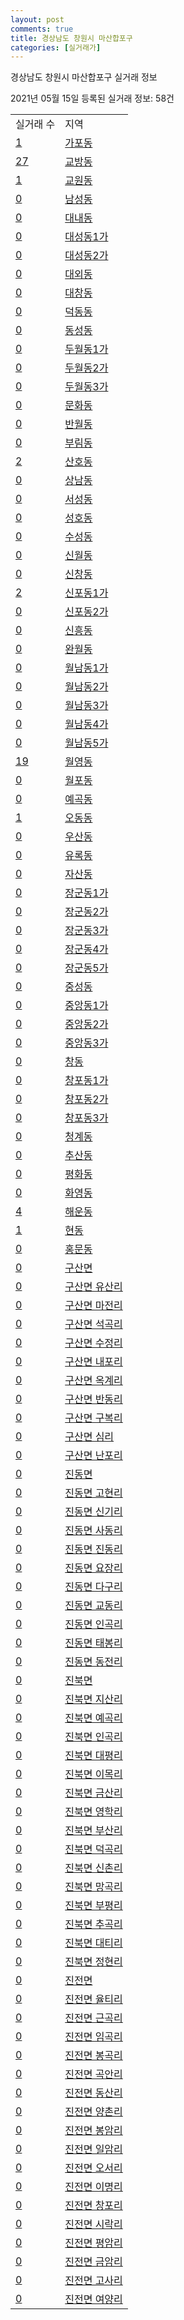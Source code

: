 ```yaml
---
layout: post
comments: true
title: 경상남도 창원시 마산합포구
categories: [실거래가]
---
```


경상남도 창원시 마산합포구 실거래 정보

2021년 05월 15일 등록된 실거래 정보: 58건


<table>
  <tr>
    <td>실거래 수</td>
    <td>지역</td>
  </tr>

  
  <tr>
    <td><a href="4812510100.html">1</a></td>
    <td><a href="4812510100.html">가포동</a></td>
  </tr>
    

  <tr>
    <td><a href="4812510200.html">27</a></td>
    <td><a href="4812510200.html">교방동</a></td>
  </tr>
    

  <tr>
    <td><a href="4812510300.html">1</a></td>
    <td><a href="4812510300.html">교원동</a></td>
  </tr>
    

  <tr>
    <td><a href="4812510400.html">0</a></td>
    <td><a href="4812510400.html">남성동</a></td>
  </tr>
    

  <tr>
    <td><a href="4812510500.html">0</a></td>
    <td><a href="4812510500.html">대내동</a></td>
  </tr>
    

  <tr>
    <td><a href="4812510600.html">0</a></td>
    <td><a href="4812510600.html">대성동1가</a></td>
  </tr>
    

  <tr>
    <td><a href="4812510700.html">0</a></td>
    <td><a href="4812510700.html">대성동2가</a></td>
  </tr>
    

  <tr>
    <td><a href="4812510800.html">0</a></td>
    <td><a href="4812510800.html">대외동</a></td>
  </tr>
    

  <tr>
    <td><a href="4812510900.html">0</a></td>
    <td><a href="4812510900.html">대창동</a></td>
  </tr>
    

  <tr>
    <td><a href="4812511000.html">0</a></td>
    <td><a href="4812511000.html">덕동동</a></td>
  </tr>
    

  <tr>
    <td><a href="4812511100.html">0</a></td>
    <td><a href="4812511100.html">동성동</a></td>
  </tr>
    

  <tr>
    <td><a href="4812511200.html">0</a></td>
    <td><a href="4812511200.html">두월동1가</a></td>
  </tr>
    

  <tr>
    <td><a href="4812511300.html">0</a></td>
    <td><a href="4812511300.html">두월동2가</a></td>
  </tr>
    

  <tr>
    <td><a href="4812511400.html">0</a></td>
    <td><a href="4812511400.html">두월동3가</a></td>
  </tr>
    

  <tr>
    <td><a href="4812511500.html">0</a></td>
    <td><a href="4812511500.html">문화동</a></td>
  </tr>
    

  <tr>
    <td><a href="4812511600.html">0</a></td>
    <td><a href="4812511600.html">반월동</a></td>
  </tr>
    

  <tr>
    <td><a href="4812511700.html">0</a></td>
    <td><a href="4812511700.html">부림동</a></td>
  </tr>
    

  <tr>
    <td><a href="4812511800.html">2</a></td>
    <td><a href="4812511800.html">산호동</a></td>
  </tr>
    

  <tr>
    <td><a href="4812511900.html">0</a></td>
    <td><a href="4812511900.html">상남동</a></td>
  </tr>
    

  <tr>
    <td><a href="4812512000.html">0</a></td>
    <td><a href="4812512000.html">서성동</a></td>
  </tr>
    

  <tr>
    <td><a href="4812512100.html">0</a></td>
    <td><a href="4812512100.html">성호동</a></td>
  </tr>
    

  <tr>
    <td><a href="4812512200.html">0</a></td>
    <td><a href="4812512200.html">수성동</a></td>
  </tr>
    

  <tr>
    <td><a href="4812512300.html">0</a></td>
    <td><a href="4812512300.html">신월동</a></td>
  </tr>
    

  <tr>
    <td><a href="4812512400.html">0</a></td>
    <td><a href="4812512400.html">신창동</a></td>
  </tr>
    

  <tr>
    <td><a href="4812512500.html">2</a></td>
    <td><a href="4812512500.html">신포동1가</a></td>
  </tr>
    

  <tr>
    <td><a href="4812512600.html">0</a></td>
    <td><a href="4812512600.html">신포동2가</a></td>
  </tr>
    

  <tr>
    <td><a href="4812512700.html">0</a></td>
    <td><a href="4812512700.html">신흥동</a></td>
  </tr>
    

  <tr>
    <td><a href="4812512800.html">0</a></td>
    <td><a href="4812512800.html">완월동</a></td>
  </tr>
    

  <tr>
    <td><a href="4812512900.html">0</a></td>
    <td><a href="4812512900.html">월남동1가</a></td>
  </tr>
    

  <tr>
    <td><a href="4812513000.html">0</a></td>
    <td><a href="4812513000.html">월남동2가</a></td>
  </tr>
    

  <tr>
    <td><a href="4812513100.html">0</a></td>
    <td><a href="4812513100.html">월남동3가</a></td>
  </tr>
    

  <tr>
    <td><a href="4812513200.html">0</a></td>
    <td><a href="4812513200.html">월남동4가</a></td>
  </tr>
    

  <tr>
    <td><a href="4812513300.html">0</a></td>
    <td><a href="4812513300.html">월남동5가</a></td>
  </tr>
    

  <tr>
    <td><a href="4812513400.html">19</a></td>
    <td><a href="4812513400.html">월영동</a></td>
  </tr>
    

  <tr>
    <td><a href="4812513500.html">0</a></td>
    <td><a href="4812513500.html">월포동</a></td>
  </tr>
    

  <tr>
    <td><a href="4812513600.html">0</a></td>
    <td><a href="4812513600.html">예곡동</a></td>
  </tr>
    

  <tr>
    <td><a href="4812513700.html">1</a></td>
    <td><a href="4812513700.html">오동동</a></td>
  </tr>
    

  <tr>
    <td><a href="4812513800.html">0</a></td>
    <td><a href="4812513800.html">우산동</a></td>
  </tr>
    

  <tr>
    <td><a href="4812513900.html">0</a></td>
    <td><a href="4812513900.html">유록동</a></td>
  </tr>
    

  <tr>
    <td><a href="4812514000.html">0</a></td>
    <td><a href="4812514000.html">자산동</a></td>
  </tr>
    

  <tr>
    <td><a href="4812514100.html">0</a></td>
    <td><a href="4812514100.html">장군동1가</a></td>
  </tr>
    

  <tr>
    <td><a href="4812514200.html">0</a></td>
    <td><a href="4812514200.html">장군동2가</a></td>
  </tr>
    

  <tr>
    <td><a href="4812514300.html">0</a></td>
    <td><a href="4812514300.html">장군동3가</a></td>
  </tr>
    

  <tr>
    <td><a href="4812514400.html">0</a></td>
    <td><a href="4812514400.html">장군동4가</a></td>
  </tr>
    

  <tr>
    <td><a href="4812514500.html">0</a></td>
    <td><a href="4812514500.html">장군동5가</a></td>
  </tr>
    

  <tr>
    <td><a href="4812514600.html">0</a></td>
    <td><a href="4812514600.html">중성동</a></td>
  </tr>
    

  <tr>
    <td><a href="4812514700.html">0</a></td>
    <td><a href="4812514700.html">중앙동1가</a></td>
  </tr>
    

  <tr>
    <td><a href="4812514800.html">0</a></td>
    <td><a href="4812514800.html">중앙동2가</a></td>
  </tr>
    

  <tr>
    <td><a href="4812514900.html">0</a></td>
    <td><a href="4812514900.html">중앙동3가</a></td>
  </tr>
    

  <tr>
    <td><a href="4812515000.html">0</a></td>
    <td><a href="4812515000.html">창동</a></td>
  </tr>
    

  <tr>
    <td><a href="4812515100.html">0</a></td>
    <td><a href="4812515100.html">창포동1가</a></td>
  </tr>
    

  <tr>
    <td><a href="4812515200.html">0</a></td>
    <td><a href="4812515200.html">창포동2가</a></td>
  </tr>
    

  <tr>
    <td><a href="4812515300.html">0</a></td>
    <td><a href="4812515300.html">창포동3가</a></td>
  </tr>
    

  <tr>
    <td><a href="4812515400.html">0</a></td>
    <td><a href="4812515400.html">청계동</a></td>
  </tr>
    

  <tr>
    <td><a href="4812515500.html">0</a></td>
    <td><a href="4812515500.html">추산동</a></td>
  </tr>
    

  <tr>
    <td><a href="4812515600.html">0</a></td>
    <td><a href="4812515600.html">평화동</a></td>
  </tr>
    

  <tr>
    <td><a href="4812515700.html">0</a></td>
    <td><a href="4812515700.html">화영동</a></td>
  </tr>
    

  <tr>
    <td><a href="4812515800.html">4</a></td>
    <td><a href="4812515800.html">해운동</a></td>
  </tr>
    

  <tr>
    <td><a href="4812515900.html">1</a></td>
    <td><a href="4812515900.html">현동</a></td>
  </tr>
    

  <tr>
    <td><a href="4812516000.html">0</a></td>
    <td><a href="4812516000.html">홍문동</a></td>
  </tr>
    

  <tr>
    <td><a href="4812531000.html">0</a></td>
    <td><a href="4812531000.html">구산면</a></td>
  </tr>
    

  <tr>
    <td><a href="4812531021.html">0</a></td>
    <td><a href="4812531021.html">구산면 유산리</a></td>
  </tr>
    

  <tr>
    <td><a href="4812531022.html">0</a></td>
    <td><a href="4812531022.html">구산면 마전리</a></td>
  </tr>
    

  <tr>
    <td><a href="4812531023.html">0</a></td>
    <td><a href="4812531023.html">구산면 석곡리</a></td>
  </tr>
    

  <tr>
    <td><a href="4812531024.html">0</a></td>
    <td><a href="4812531024.html">구산면 수정리</a></td>
  </tr>
    

  <tr>
    <td><a href="4812531025.html">0</a></td>
    <td><a href="4812531025.html">구산면 내포리</a></td>
  </tr>
    

  <tr>
    <td><a href="4812531026.html">0</a></td>
    <td><a href="4812531026.html">구산면 옥계리</a></td>
  </tr>
    

  <tr>
    <td><a href="4812531027.html">0</a></td>
    <td><a href="4812531027.html">구산면 반동리</a></td>
  </tr>
    

  <tr>
    <td><a href="4812531028.html">0</a></td>
    <td><a href="4812531028.html">구산면 구복리</a></td>
  </tr>
    

  <tr>
    <td><a href="4812531029.html">0</a></td>
    <td><a href="4812531029.html">구산면 심리</a></td>
  </tr>
    

  <tr>
    <td><a href="4812531030.html">0</a></td>
    <td><a href="4812531030.html">구산면 난포리</a></td>
  </tr>
    

  <tr>
    <td><a href="4812532000.html">0</a></td>
    <td><a href="4812532000.html">진동면</a></td>
  </tr>
    

  <tr>
    <td><a href="4812532021.html">0</a></td>
    <td><a href="4812532021.html">진동면 고현리</a></td>
  </tr>
    

  <tr>
    <td><a href="4812532022.html">0</a></td>
    <td><a href="4812532022.html">진동면 신기리</a></td>
  </tr>
    

  <tr>
    <td><a href="4812532023.html">0</a></td>
    <td><a href="4812532023.html">진동면 사동리</a></td>
  </tr>
    

  <tr>
    <td><a href="4812532024.html">0</a></td>
    <td><a href="4812532024.html">진동면 진동리</a></td>
  </tr>
    

  <tr>
    <td><a href="4812532025.html">0</a></td>
    <td><a href="4812532025.html">진동면 요장리</a></td>
  </tr>
    

  <tr>
    <td><a href="4812532026.html">0</a></td>
    <td><a href="4812532026.html">진동면 다구리</a></td>
  </tr>
    

  <tr>
    <td><a href="4812532027.html">0</a></td>
    <td><a href="4812532027.html">진동면 교동리</a></td>
  </tr>
    

  <tr>
    <td><a href="4812532028.html">0</a></td>
    <td><a href="4812532028.html">진동면 인곡리</a></td>
  </tr>
    

  <tr>
    <td><a href="4812532029.html">0</a></td>
    <td><a href="4812532029.html">진동면 태봉리</a></td>
  </tr>
    

  <tr>
    <td><a href="4812532030.html">0</a></td>
    <td><a href="4812532030.html">진동면 동전리</a></td>
  </tr>
    

  <tr>
    <td><a href="4812533000.html">0</a></td>
    <td><a href="4812533000.html">진북면</a></td>
  </tr>
    

  <tr>
    <td><a href="4812533021.html">0</a></td>
    <td><a href="4812533021.html">진북면 지산리</a></td>
  </tr>
    

  <tr>
    <td><a href="4812533022.html">0</a></td>
    <td><a href="4812533022.html">진북면 예곡리</a></td>
  </tr>
    

  <tr>
    <td><a href="4812533023.html">0</a></td>
    <td><a href="4812533023.html">진북면 인곡리</a></td>
  </tr>
    

  <tr>
    <td><a href="4812533024.html">0</a></td>
    <td><a href="4812533024.html">진북면 대평리</a></td>
  </tr>
    

  <tr>
    <td><a href="4812533025.html">0</a></td>
    <td><a href="4812533025.html">진북면 이목리</a></td>
  </tr>
    

  <tr>
    <td><a href="4812533026.html">0</a></td>
    <td><a href="4812533026.html">진북면 금산리</a></td>
  </tr>
    

  <tr>
    <td><a href="4812533027.html">0</a></td>
    <td><a href="4812533027.html">진북면 영학리</a></td>
  </tr>
    

  <tr>
    <td><a href="4812533028.html">0</a></td>
    <td><a href="4812533028.html">진북면 부산리</a></td>
  </tr>
    

  <tr>
    <td><a href="4812533029.html">0</a></td>
    <td><a href="4812533029.html">진북면 덕곡리</a></td>
  </tr>
    

  <tr>
    <td><a href="4812533030.html">0</a></td>
    <td><a href="4812533030.html">진북면 신촌리</a></td>
  </tr>
    

  <tr>
    <td><a href="4812533031.html">0</a></td>
    <td><a href="4812533031.html">진북면 망곡리</a></td>
  </tr>
    

  <tr>
    <td><a href="4812533032.html">0</a></td>
    <td><a href="4812533032.html">진북면 부평리</a></td>
  </tr>
    

  <tr>
    <td><a href="4812533033.html">0</a></td>
    <td><a href="4812533033.html">진북면 추곡리</a></td>
  </tr>
    

  <tr>
    <td><a href="4812533034.html">0</a></td>
    <td><a href="4812533034.html">진북면 대티리</a></td>
  </tr>
    

  <tr>
    <td><a href="4812533035.html">0</a></td>
    <td><a href="4812533035.html">진북면 정현리</a></td>
  </tr>
    

  <tr>
    <td><a href="4812534000.html">0</a></td>
    <td><a href="4812534000.html">진전면</a></td>
  </tr>
    

  <tr>
    <td><a href="4812534021.html">0</a></td>
    <td><a href="4812534021.html">진전면 율티리</a></td>
  </tr>
    

  <tr>
    <td><a href="4812534022.html">0</a></td>
    <td><a href="4812534022.html">진전면 근곡리</a></td>
  </tr>
    

  <tr>
    <td><a href="4812534023.html">0</a></td>
    <td><a href="4812534023.html">진전면 임곡리</a></td>
  </tr>
    

  <tr>
    <td><a href="4812534024.html">0</a></td>
    <td><a href="4812534024.html">진전면 봉곡리</a></td>
  </tr>
    

  <tr>
    <td><a href="4812534025.html">0</a></td>
    <td><a href="4812534025.html">진전면 곡안리</a></td>
  </tr>
    

  <tr>
    <td><a href="4812534026.html">0</a></td>
    <td><a href="4812534026.html">진전면 동산리</a></td>
  </tr>
    

  <tr>
    <td><a href="4812534027.html">0</a></td>
    <td><a href="4812534027.html">진전면 양촌리</a></td>
  </tr>
    

  <tr>
    <td><a href="4812534028.html">0</a></td>
    <td><a href="4812534028.html">진전면 봉암리</a></td>
  </tr>
    

  <tr>
    <td><a href="4812534029.html">0</a></td>
    <td><a href="4812534029.html">진전면 일암리</a></td>
  </tr>
    

  <tr>
    <td><a href="4812534030.html">0</a></td>
    <td><a href="4812534030.html">진전면 오서리</a></td>
  </tr>
    

  <tr>
    <td><a href="4812534031.html">0</a></td>
    <td><a href="4812534031.html">진전면 이명리</a></td>
  </tr>
    

  <tr>
    <td><a href="4812534032.html">0</a></td>
    <td><a href="4812534032.html">진전면 창포리</a></td>
  </tr>
    

  <tr>
    <td><a href="4812534033.html">0</a></td>
    <td><a href="4812534033.html">진전면 시락리</a></td>
  </tr>
    

  <tr>
    <td><a href="4812534034.html">0</a></td>
    <td><a href="4812534034.html">진전면 평암리</a></td>
  </tr>
    

  <tr>
    <td><a href="4812534035.html">0</a></td>
    <td><a href="4812534035.html">진전면 금암리</a></td>
  </tr>
    

  <tr>
    <td><a href="4812534036.html">0</a></td>
    <td><a href="4812534036.html">진전면 고사리</a></td>
  </tr>
    

  <tr>
    <td><a href="4812534037.html">0</a></td>
    <td><a href="4812534037.html">진전면 여양리</a></td>
  </tr>
    


</table>
    